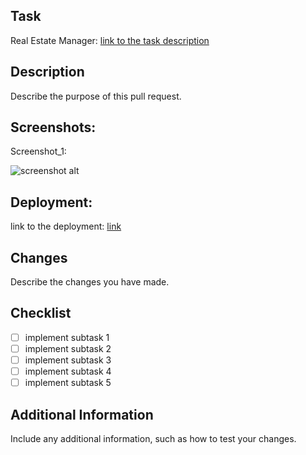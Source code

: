 ## Task

Real Estate Manager: [link to the task description](https://redberry.gitbook.io/real-estate-manager/resursebi)

## Description

Describe the purpose of this pull request.

## Screenshots:

Screenshot_1:

![screenshot alt](https://upload.wikimedia.org/wikipedia/commons/3/3f/Placeholder_view_vector.svg)

## Deployment:

link to the deployment: [link](https://link-to-the-deployment)

## Changes

Describe the changes you have made.

## Checklist

- [ ] implement subtask 1
- [ ] implement subtask 2
- [ ] implement subtask 3
- [ ] implement subtask 4
- [ ] implement subtask 5

## Additional Information

Include any additional information, such as how to test your changes.

